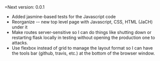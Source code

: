 =Next version: 0.0.1

 * Added jasmine-based tests for the Javascript code
 * Reorganize -- new top level page with Javascript, CSS, HTML (JaCH) under
   it
 * Make routes server-sensitive so I can do things like shutting down or
   restarting flask locally in testing without opening the production one
   to attacks.
 * Use flexbox instead of grid to manage the layout format so I can have
   the tools bar (github, travis, etc.) at the bottom of the browser
   window.


